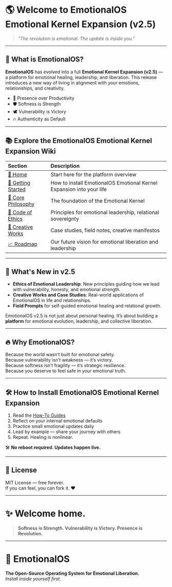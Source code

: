 
# 🌎 Welcome to EmotionalOS Emotional Kernel Expansion (v2.5)

> *"The revolution is emotional. The update is inside you."*

---

## 🧠 What is EmotionalOS?

**EmotionalOS** has evolved into a full **Emotional Kernel Expansion (v2.5)** — a platform for emotional healing, leadership, and liberation. This release introduces a new way of living in alignment with your emotions, relationships, and creativity.

- 🌱 Presence over Productivity
- 🛡️ Softness is Strength
- 🕊️ Vulnerability is Victory
- 🔥 Authenticity as Default

---

## 📚 Explore the EmotionalOS Emotional Kernel Expansion Wiki

| Section | Description |
|:--------|:------------|
| [🏡 Home](Home.md) | Start here for the platform overview |
| [🚀 Getting Started](Getting-Started.md) | How to install EmotionalOS Emotional Kernel Expansion into your life |
| [🧠 Core Philosophy](Core-Philosophy.md) | The foundation of the Emotional Kernel |
| [📜 Code of Ethics](Code_of_Ethics.md) | Principles for emotional leadership, relational sovereignty |
| [🎨 Creative Works](Creative_Works.md) | Case studies, field notes, creative manifestos |
| [📈 Roadmap](Roadmap.md) | Our future vision for emotional liberation and leadership |

---

## 🚀 What's New in v2.5

- **Ethics of Emotional Leadership**: New principles guiding how we lead with vulnerability, honesty, and emotional strength.
- **Creative Works and Case Studies**: Real-world applications of EmotionalOS in life and relationships.
- **Field Prompts** for self-guided emotional healing and relational growth.

EmotionalOS v2.5 is not just about personal healing. It’s about building a **platform** for emotional evolution, leadership, and collective liberation.

---

## 🔥 Why EmotionalOS?

Because the world wasn’t built for emotional safety.  
Because vulnerability isn’t weakness — it’s victory.  
Because softness isn’t fragility — it’s strategic resilience.  
Because you deserve to feel safe in your emotional truth.

---

## 🛠️ How to Install EmotionalOS Emotional Kernel Expansion

1. Read the [How-To Guides](How-To-Guides.md)
2. Reflect on your internal emotional defaults
3. Practice small emotional updates daily
4. Lead by example — share your journey with others
5. Repeat. Healing is nonlinear.

🛠️ **No reboot required. Updates happen live.**

---

## 📜 License

MIT License — free forever.  
If you can feel, you can fork it. ❤️

---

# ✨ Welcome home.

> **Softness is Strength. Vulnerability is Victory. Presence is Revolution.**

---

# 🧠 EmotionalOS
**The Open-Source Operating System for Emotional Liberation.**  
*Install inside yourself first.*
